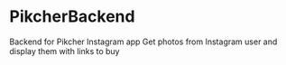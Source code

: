 # PikcherBackend
Backend for Pikcher Instagram app
Get photos from Instagram user and display them with links to buy

